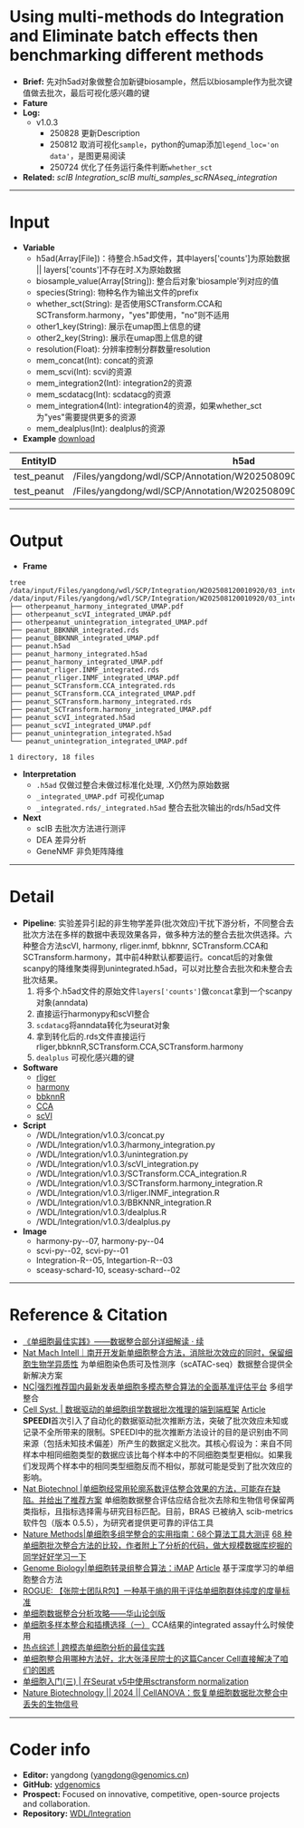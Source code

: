 # Using multi-methods do Integration and Eliminate batch effects then benchmarking different methods
- **Brief:** 先对h5ad对象做整合加新键biosample，然后以biosample作为批次键值做去批次，最后可视化感兴趣的键
- **Fature**
- **Log:**
  - v1.0.3 
    - 250828 更新Description
    - 250812 取消可视化`sample`，python的umap添加`legend_loc='on data'`，是图更易阅读
    - 250724 优化了任务运行条件判断`whether_sct`
- **Related:** *scIB* *Integration_scIB* *multi_samples_scRNAseq_integration*


---
# Input
- **Variable**
  - h5ad(Array[File])：待整合.h5ad文件，其中layers['counts']为原始数据 || layers['counts']不存在时.X为原始数据
  - biosample_value(Array[String]): 整合后对象'biosample'列对应的值
  - species(String): 物种名作为输出文件的prefix
  - whether_sct(String): 是否使用SCTransform.CCA和SCTransform.harmony，"yes"即使用，"no"则不适用
  - other1_key(String): 展示在umap图上信息的键
  - other2_key(String): 展示在umap图上信息的键
  - resolution(Float): 分辨率控制分群数量resolution
  - mem_concat(Int): concat的资源
  - mem_scvi(Int): scvi的资源
  - mem_integration2(Int): integration2的资源
  - mem_scdatacg(Int): scdatacg的资源
  - mem_integration4(Int): integration4的资源，如果whether_sct为"yes"需要提供更多的资源
  - mem_dealplus(Int): dealplus的资源
- **Example** [download](https://github.com/ydgenomics/WDL/blob/main/Integration/v1.0.3/Integration_v1.0.3.csv)

| EntityID | h5ad | biosample_value | species | whether_sct | other1_key | other2_key | resolution |
|-|-|-|-|-|-|-|-|
| test_peanut | /Files/yangdong/wdl/SCP/Annotation/W202508090004764/H1314_anno.h5ad | H1314 | peanut | yes | biosample | anno1 | 0.5 |
| test_peanut | /Files/yangdong/wdl/SCP/Annotation/W202508090004764/H2014_anno.h5ad | H2014 |   |   |   |   |   |

---
# Output
- **Frame**
```shell
tree /data/input/Files/yangdong/wdl/SCP/Integration/W202508120010920/03_integration
/data/input/Files/yangdong/wdl/SCP/Integration/W202508120010920/03_integration
├── otherpeanut_harmony_integrated_UMAP.pdf
├── otherpeanut_scVI_integrated_UMAP.pdf
├── otherpeanut_unintegration_integrated_UMAP.pdf
├── peanut_BBKNNR_integrated.rds
├── peanut_BBKNNR_integrated_UMAP.pdf
├── peanut.h5ad
├── peanut_harmony_integrated.h5ad
├── peanut_harmony_integrated_UMAP.pdf
├── peanut_rliger.INMF_integrated.rds
├── peanut_rliger.INMF_integrated_UMAP.pdf
├── peanut_SCTransform.CCA_integrated.rds
├── peanut_SCTransform.CCA_integrated_UMAP.pdf
├── peanut_SCTransform.harmony_integrated.rds
├── peanut_SCTransform.harmony_integrated_UMAP.pdf
├── peanut_scVI_integrated.h5ad
├── peanut_scVI_integrated_UMAP.pdf
├── peanut_unintegration_integrated.h5ad
└── peanut_unintegration_integrated_UMAP.pdf

1 directory, 18 files
```
- **Interpretation**
  - `.h5ad` 仅做过整合未做过标准化处理, .X仍然为原始数据
  - `_integrated_UMAP.pdf` 可视化umap
  - `_integrated.rds/_integrated.h5ad` 整合去批次输出的rds/h5ad文件
- **Next**
  - scIB 去批次方法进行测评
  - DEA 差异分析
  - GeneNMF 非负矩阵降维

---
# Detail
- **Pipeline**: 实验差异引起的非生物学差异(批次效应)干扰下游分析，不同整合去批次方法在多样的数据中表现效果各异，做多种方法的整合去批次供选择。六种整合方法scVI, harmony, rliger.inmf, bbknnr, SCTransform.CCA和SCTransform.harmony，其中前4种默认都要运行。concat后的对象做scanpy的降维聚类得到unintegrated.h5ad，可以对比整合去批次和未整合去批次结果。
  1. 将多个.h5ad文件的原始文件`layers['counts']`做`concat`拿到一个scanpy对象(anndata)
  2. 直接运行harmonypy和scVI整合
  3. `scdatacg`将anndata转化为seurat对象
  4. 拿到转化后的.rds文件直接运行rliger,bbknnR,SCTransform.CCA,SCTransform.harmony
  5. `dealplus` 可视化感兴趣的键
- **Software**
  - [rliger](https://github.com/welch-lab/liger)
  - [harmony](https://github.com/immunogenomics/harmony)
  - [bbknnR](https://github.com/ycli1995/bbknnR)
  - [CCA](https://satijalab.org/seurat/articles/integration_introduction)
  - [scVI](https://github.com/scverse/scvi-tools)
- **Script**
  - /WDL/Integration/v1.0.3/concat.py
  - /WDL/Integration/v1.0.3/harmony_integration.py
  - /WDL/Integration/v1.0.3/unintegration.py
  - /WDL/Integration/v1.0.3/scVI_integration.py
  - /WDL/Integration/v1.0.3/SCTransform.CCA_integration.R
  - /WDL/Integration/v1.0.3/SCTransform.harmony_integration.R
  - /WDL/Integration/v1.0.3/rliger.INMF_integration.R
  - /WDL/Integration/v1.0.3/BBKNNR_integration.R
  - /WDL/Integration/v1.0.3/dealplus.R
  - /WDL/Integration/v1.0.3/dealplus.py
- **Image**
  - harmony-py--07, harmony-py--04
  - scvi-py--02, scvi-py--01
  - Integration-R--05, Integartion-R--03
  - sceasy-schard-10, sceasy-schard--02

---
# Reference & Citation
- [《单细胞最佳实践》——数据整合部分详细解读 · 续](https://mp.weixin.qq.com/s/zBRLeP9Xs1KaOdCyXIxZmw)
- [Nat Mach Intell｜南开开发新单细胞整合方法，消除批次效应的同时，保留细胞生物学异质性](https://mp.weixin.qq.com/s/MeE3tNOtlo0KEsK7ThlHlg) 为单细胞染色质可及性测序（scATAC-seq）数据整合提供全新解决方案
- [NC|强烈推荐国内最新发表单细胞多模态整合算法的全面基准评估平台](https://mp.weixin.qq.com/s/dqnYB-Zs9jfH8AXSCmdR4A) 多组学整合
- [Cell Syst. | 数据驱动的单细胞组学数据批次推理的端到端框架](https://mp.weixin.qq.com/s/WtvySAJ8WszGCInCAkDZXA) [Article](https://doi.org/10.1016/j.cels.2024.09.003) **SPEEDI**首次引入了自动化的数据驱动批次推断方法，突破了批次效应未知或记录不全所带来的限制。SPEEDI中的批次推断方法设计的目的是识别由不同来源（包括未知技术偏差）所产生的数据定义批次。其核心假设为：来自不同样本中相同细胞类型的数据应该比每个样本中的不同细胞类型更相似。如果我们发现两个样本中的相同类型细胞反而不相似，那就可能是受到了批次效应的影响。
- [Nat Biotechnol |单细胞经常用轮廓系数评估整合效果的方法，可能存在缺陷。并给出了推荐方案](https://mp.weixin.qq.com/s/EkK0q16E1zwS-pbDK0ziaw) 单细胞数据整合评估应结合批次去除和生物信号保留两类指标，且指标选择需与研究目标匹配。目前，BRAS 已被纳入 scib-metrics 软件包（版本 0.5.5），为研究者提供更可靠的评估工具
- [Nature Methods|单细胞多组学整合的实用指南：68个算法工具大测评](https://mp.weixin.qq.com/s/khWi2m1DMXvE8pwivJcAMw) [68 种单细胞批次整合方法的比较，作者附上了分析的代码，做大规模数据库挖掘的同学好好学习一下](https://mp.weixin.qq.com/s/Gkm4u1CW-mAAtCePXwSSsQ)
- [Genome Biology|单细胞转录组整合算法：iMAP](https://mp.weixin.qq.com/s/tXruEFQtaLwiiPEwyYxSDg) [Article](https://doi.org/10.5281/zenodo.4461029) 基于深度学习的单细胞整合方法
- [ROGUE: 【张院士团队R包】一种基于熵的用于评估单细胞群体纯度的度量标准](https://mp.weixin.qq.com/s/51jDBZMPjYFBmblHTZ-7xQ)
- [单细胞数据整合分析攻略——华山论剑版](https://mp.weixin.qq.com/s/Vt9mrQeZ8QUKwSY5S6bQkg)
- [单细胞多样本整合和插槽选择（一）](https://mp.weixin.qq.com/s/fZW3qCBrQLNLt7aRRkWvvA) CCA结果的integrated assay什么时候使用
- [热点综述 | 跨模态单细胞分析的最佳实践](https://mp.weixin.qq.com/s/zBPxU37nPSXnrpeMmJz_og)
- [单细胞整合用哪种方法好，北大张泽民院士的这篇Cancer Cell直接解决了咱们的困惑](https://mp.weixin.qq.com/s/DK91JN-hsYSZW0BaMeetxw)
- [单细胞入门(三) | 在Seurat v5中使用sctransform normalization](https://mp.weixin.qq.com/s/12YufWzk_Ql90NlTOjyOcw)
- [Nature Biotechnology || 2024 || CellANOVA：恢复单细胞数据批次整合中丢失的生物信号](https://mp.weixin.qq.com/s/DaOwkjVMuoxBAXq7CHhKFA)


---
# Coder info
- **Editor:** yangdong (yangdong@genomics.cn)
- **GitHub:** [ydgenomics](https://github.com/ydgenomics)
- **Prospect:** Focused on innovative, competitive, open-source projects and collaboration.
- **Repository:** [WDL/Integration](https://github.com/ydgenomics/WDL/tree/main/Integration)
